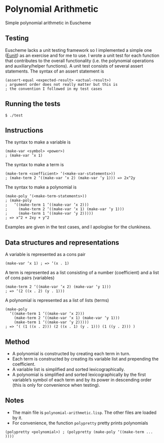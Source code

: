 # Polynomial Arithmetic
Simple polynomial arithmetic in Euscheme

## Testing
Euscheme lacks a unit testing framework so I implemented a simple one ([Eunit](https://github.com/adjl/Eunit)) as an exercise and for me to use. I wrote a unit test for each function that contributes to the overall functionality (i.e. the polynomial operations and auxiliary/helper functions). A unit test consists of several assert statements. The syntax of an assert statement is
```
(assert-equal <expected-result> <actual-result>)
; argument order does not really matter but this is
; the convention I followed in my test cases
```

## Running the tests
```
$ ./test
```

## Instructions
The syntax to make a variable is
```
(make-var <symbol> <power>)
; (make-var ‘x 1)
```
The syntax to make a term is
```
(make-term <coefficient> ‘(<make-var-statements>))
; (make-term 2 ‘((make-var ‘x 2) (make-var ‘y 1))) => 2x^2y
```
The syntax to make a polynomial is
```
(make-poly ‘(<make-term-statements>))
; (make-poly
;   ‘((make-term 1 ‘((make-var ‘x 2)))
;     (make-term 2 ‘((make-var ‘x 1) (make-var ‘y 1)))
;     (make-term 1 ‘((make-var ‘y 2)))))
; => x^2 + 2xy + y^2
```
Examples are given in the test cases, and I apologise for the clunkiness.

## Data structures and representations
A variable is represented as a cons pair
```
(make-var ‘x 1) ; => ‘(x . 1)
```
A term is represented as a list consisting of a number (coefficient) and a list of cons pairs (variables)
```
(make-term 2 ‘((make-var ‘x 2) (make-var ‘y 1)))
; => ‘(2 ((x . 2) (y . 1)))
```
A polynomial is represented as a list of lists (terms)
```
(make-poly
  ‘((make-term 1 ‘((make-var ‘x 2)))
    (make-term 2 ‘((make-var ‘x 1) (make-var ‘y 1)))
    (make-term 1 ‘((make-var ‘y 2)))))
; => ‘( (1 ((x . 2))) (2 ((x . 1) (y . 1))) (1 ((y . 2))) )
```

## Method
- A polynomial is constructed by creating each term in turn.
- Each term is constructed by creating its variable list and prepending the coefficient.
- A variable list is simplified and sorted lexicographically.
- A polynomial is simplified and sorted lexicographically by the first variable’s symbol of each term and by its power in descending order (this is only for convenience when testing).

## Notes
- The main file is `polynomial-arithmetic.lisp`. The other files are loaded by it.
- For convenience, the function `polypretty` pretty prints polynomials
```
(polypretty <polynomial>) ; (polypretty (make-poly ‘((make-term ... ))))
```
